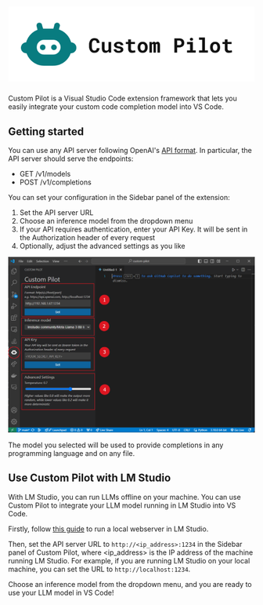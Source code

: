 <h1 align="center">
    <picture>
        <img alt="Custom Pilot" src="./images/headline.png">
    </picture>
</h1>

Custom Pilot is a Visual Studio Code extension framework that lets you easily integrate your custom code completion model into VS Code.

## Getting started
You can use any API server following OpenAI's [API format](https://platform.openai.com/docs/api-reference).
In particular, the API server should serve the endpoints:
* GET /v1/models
* POST /v1/completions

You can set your configuration in the Sidebar panel of the extension:
1. Set the API server URL
2. Choose an inference model from the dropdown menu
3. If your API requires authentication, enter your API Key. It will be sent in the Authorization header of every request
4. Optionally, adjust the advanced settings as you like

![Sidebar Overview](./images/sidebar_overview.png)

The model you selected will be used to provide completions in any programming language and on any file.

## Use Custom Pilot with LM Studio
With LM Studio, you can run LLMs offline on your machine. You can use Custom Pilot to integrate your LLM model running in LM Studio into VS Code. 

Firstly, follow [this guide](https://lmstudio.ai/docs/local-server#using-the-local-server) to run a local webserver in LM Studio.

Then, set the API server URL to `http://<ip_address>:1234` in the Sidebar panel of Custom Pilot, where <ip_address> is the IP address of the machine running LM Studio. For example, if you are running LM Studio on your local machine, you can set the URL to `http://localhost:1234`.

Choose an inference model from the dropdown menu, and you are ready to use your LLM model in VS Code!


